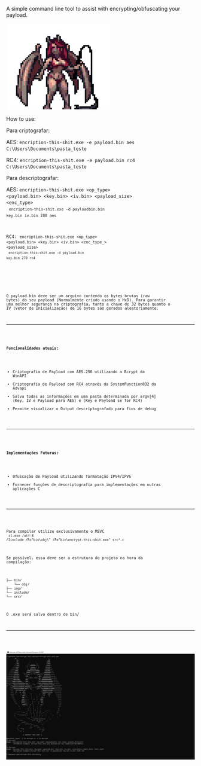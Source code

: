A simple command line tool to assist with encrypting/obfuscating your payload. 

![succubus_png](img/suc_gif.gif)

How to use:

Para criptografar:

AES:
<code>encription-this-shit.exe -e payload.bin aes C:\Users\Documents\pasta_teste</code><br>

RC4:
<code>encription-this-shit.exe -e payload.bin rc4 C:\Users\Documents\pasta_teste</code><br>

Para descriptografar:

AES:
<code>encription-this-shit.exe <op_type> <payload.bin> <key.bin> <iv.bin> <payload_size> <enc_type><br>
<code>encription-this-shit.exe -d payloadbin.bin key.bin iv.bin 288 aes</code>

RC4:
<code>encription-this-shit.exe <op_type> <payload.bin> <key.bin> <iv.bin> <enc_type_> <payload_size><br>
<code>encription-this-shit.exe -d payload.bin key.bin 270 rc4</code>

<br>

O payload.bin deve ser um arquivo contendo os bytes brutos (raw bytes) do seu payload (Normalmente criado usando o HxD). Para garantir uma melhor segurança na criptografia, tanto a chave de 32 bytes quanto o IV (Vetor de Inicialização) de 16 bytes são gerados aleatoriamente.

<hr>

#### Funcionalidades atuais:

- Criptografia de Payload com AES-256 utilizando a Bcrypt da WinAPI
- Criptografia de Payload com RC4 através da SystemFunction032 da Advapi
- Salva todas as informações em uma pasta determinada por argv[4] (Key, IV e Payload para AES) e (Key e Payload se for RC4)
- Permite visualizar o Output descriptografado para fins de debug

<hr>

#### Implementações Futuras:

- Ofuscação de Payload utilizando formatação IPV4/IPV6
- Fornecer funções de descriptografia para implementações em outras aplicações C

<hr>

Para compilar utilize exclusivamente o MSVC<br>
<code>cl.exe /utf-8 /Iinclude /Fo"bin\obj\\" /Fe"bin\encrypt-this-shit.exe" src\*.c</code>

Se possível, essa deve ser a estrutura do projeto na hora da compilação:<br>
```
├── bin/
    └── obj/
├── img/
└── include/
└── src/
```

O .exe será salvo dentro de bin/

<hr>

![usage](img/usage_screenshot.png)